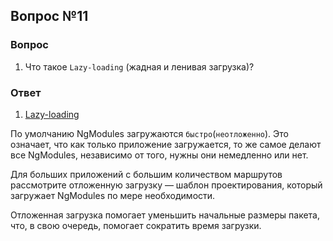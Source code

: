 ## Вопрос №11

### Вопрос 

1) Что такое `Lazy-loading` (жадная и ленивая загрузка)? 

### Ответ

1) [Lazy-loading](https://angular.dev/guide/ngmodules/lazy-loading)   

По умолчанию NgModules загружаются `быстро`(`неотложенно`). Это означает, что как только приложение загружается, то же самое делают все NgModules, независимо от того, нужны они немедленно или нет. 

Для больших приложений с большим количеством маршрутов рассмотрите отложенную загрузку — шаблон проектирования, который загружает NgModules по мере необходимости. 

Отложенная загрузка помогает уменьшить начальные размеры пакета, что, в свою очередь, помогает сократить время загрузки.
  